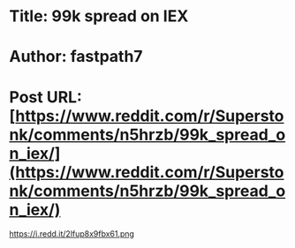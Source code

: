 # Title: 99k spread on IEX
# Author: fastpath7
# Post URL: [https://www.reddit.com/r/Superstonk/comments/n5hrzb/99k_spread_on_iex/](https://www.reddit.com/r/Superstonk/comments/n5hrzb/99k_spread_on_iex/)


https://i.redd.it/2lfup8x9fbx61.png